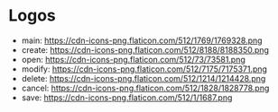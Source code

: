 # Logos

- main: https://cdn-icons-png.flaticon.com/512/1769/1769328.png
- create: https://cdn-icons-png.flaticon.com/512/8188/8188350.png
- open: https://cdn-icons-png.flaticon.com/512/73/73581.png
- modify: https://cdn-icons-png.flaticon.com/512/7175/7175371.png
- delete: https://cdn-icons-png.flaticon.com/512/1214/1214428.png
- cancel: https://cdn-icons-png.flaticon.com/512/1828/1828778.png
- save: https://cdn-icons-png.flaticon.com/512/1/1687.png